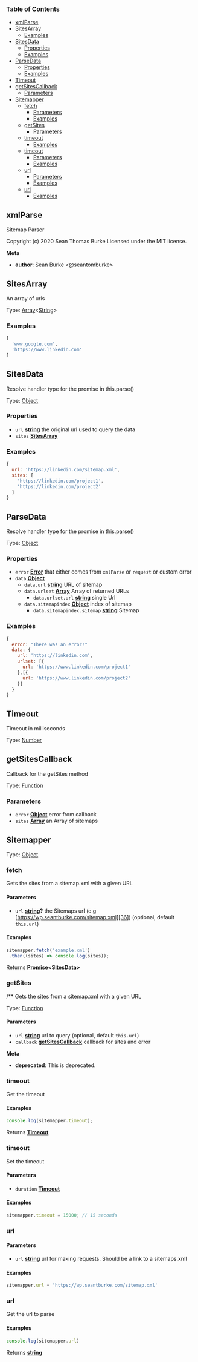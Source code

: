 <!-- Generated by documentation.js. Update this documentation by updating the source code. -->

### Table of Contents

-   [xmlParse][1]
-   [SitesArray][2]
    -   [Examples][3]
-   [SitesData][4]
    -   [Properties][5]
    -   [Examples][6]
-   [ParseData][7]
    -   [Properties][8]
    -   [Examples][9]
-   [Timeout][10]
-   [getSitesCallback][11]
    -   [Parameters][12]
-   [Sitemapper][13]
    -   [fetch][14]
        -   [Parameters][15]
        -   [Examples][16]
    -   [getSites][17]
        -   [Parameters][18]
    -   [timeout][19]
        -   [Examples][20]
    -   [timeout][21]
        -   [Parameters][22]
        -   [Examples][23]
    -   [url][24]
        -   [Parameters][25]
        -   [Examples][26]
    -   [url][27]
        -   [Examples][28]

## xmlParse

Sitemap Parser

Copyright (c) 2020 Sean Thomas Burke
Licensed under the MIT license.

**Meta**

-   **author**: Sean Burke &lt;@seantomburke>

## SitesArray

An array of urls

Type: [Array][29]&lt;[String][30]>

### Examples

```javascript
[
  'www.google.com',
  'https://www.linkedin.com'
]
```

## SitesData

Resolve handler type for the promise in this.parse()

Type: [Object][31]

### Properties

-   `url` **[string][30]** the original url used to query the data
-   `sites` **[SitesArray][32]**

### Examples

```javascript
{
  url: 'https://linkedin.com/sitemap.xml',
  sites: [
    'https://linkedin.com/project1',
    'https://linkedin.com/project2'
  ]
}
```

## ParseData

Resolve handler type for the promise in this.parse()

Type: [Object][31]

### Properties

-   `error` **[Error][33]** that either comes from `xmlParse` or `request` or custom error
-   `data` **[Object][31]**
    -   `data.url` **[string][30]** URL of sitemap
    -   `data.urlset` **[Array][29]** Array of returned URLs
        -   `data.urlset.url` **[string][30]** single Url
    -   `data.sitemapindex` **[Object][31]** index of sitemap
        -   `data.sitemapindex.sitemap` **[string][30]** Sitemap

### Examples

```javascript
{
  error: "There was an error!"
  data: {
    url: 'https://linkedin.com',
    urlset: [{
      url: 'https://www.linkedin.com/project1'
    },[{
      url: 'https://www.linkedin.com/project2'
    }]
  }
}
```

## Timeout

Timeout in milliseconds

Type: [Number][34]

## getSitesCallback

Callback for the getSites method

Type: [Function][35]

### Parameters

-   `error` **[Object][31]** error from callback
-   `sites` **[Array][29]** an Array of sitemaps

## Sitemapper

Type: [Object][31]

### fetch

Gets the sites from a sitemap.xml with a given URL

#### Parameters

-   `url` **[string][30]?** the Sitemaps url (e.g [https://wp.seantburke.com/sitemap.xml][36]) (optional, default `this.url`)

#### Examples

```javascript
sitemapper.fetch('example.xml')
 .then((sites) => console.log(sites));
```

Returns **[Promise][37]&lt;[SitesData][38]>**

### getSites

/\*\*
Gets the sites from a sitemap.xml with a given URL

Type: [Function][35]

#### Parameters

-   `url` **[string][30]** url to query (optional, default `this.url`)
-   `callback` **[getSitesCallback][39]** callback for sites and error

**Meta**

-   **deprecated**: This is deprecated.


### timeout

Get the timeout

#### Examples

```javascript
console.log(sitemapper.timeout);
```

Returns **[Timeout][40]**

### timeout

Set the timeout

#### Parameters

-   `duration` **[Timeout][40]**

#### Examples

```javascript
sitemapper.timeout = 15000; // 15 seconds
```

### url

#### Parameters

-   `url` **[string][30]** url for making requests. Should be a link to a sitemaps.xml

#### Examples

```javascript
sitemapper.url = 'https://wp.seantburke.com/sitemap.xml'
```

### url

Get the url to parse

#### Examples

```javascript
console.log(sitemapper.url)
```

Returns **[string][30]**

[1]: #xmlparse

[2]: #sitesarray

[3]: #examples

[4]: #sitesdata

[5]: #properties

[6]: #examples-1

[7]: #parsedata

[8]: #properties-1

[9]: #examples-2

[10]: #timeout

[11]: #getsitescallback

[12]: #parameters

[13]: #sitemapper

[14]: #fetch

[15]: #parameters-1

[16]: #examples-3

[17]: #getsites

[18]: #parameters-2

[19]: #timeout-1

[20]: #examples-4

[21]: #timeout-2

[22]: #parameters-3

[23]: #examples-5

[24]: #url

[25]: #parameters-4

[26]: #examples-6

[27]: #url-1

[28]: #examples-7

[29]: https://developer.mozilla.org/docs/Web/JavaScript/Reference/Global_Objects/Array

[30]: https://developer.mozilla.org/docs/Web/JavaScript/Reference/Global_Objects/String

[31]: https://developer.mozilla.org/docs/Web/JavaScript/Reference/Global_Objects/Object

[32]: #sitesarray

[33]: https://developer.mozilla.org/docs/Web/JavaScript/Reference/Global_Objects/Error

[34]: https://developer.mozilla.org/docs/Web/JavaScript/Reference/Global_Objects/Number

[35]: https://developer.mozilla.org/docs/Web/JavaScript/Reference/Statements/function

[36]: https://wp.seantburke.com/sitemap.xml

[37]: https://developer.mozilla.org/docs/Web/JavaScript/Reference/Global_Objects/Promise

[38]: #sitesdata

[39]: #getsitescallback

[40]: #timeout

